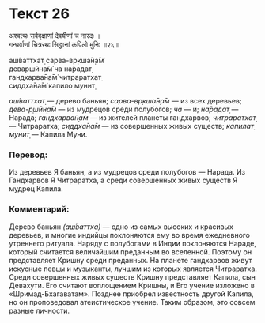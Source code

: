 # Текст 26

अश्वत्थः सर्ववृक्षाणां देवर्षीणां च नारदः ।  
गन्धर्वाणां चित्ररथः सिद्धानां कपिलो मुनिः ॥२६॥

аш́ваттхат̣ сарва-вр̣кша̄н̣а̄м̇  
деваршӣн̣а̄м̇ ча на̄радат̣  
гандхарва̄н̣а̄м̇ читраратхат̣  
сиддха̄на̄м̇ капило мунит̣

_аш́ваттхат̣_ — дерево баньян; _сарва-вр̣кша̄н̣а̄м_ — из всех деревьев; _дева-р̣шӣн̣а̄м_ — из мудрецов среди полубогов; _ча_ — и; _на̄радат̣_ — Нарада; _гандхарва̄н̣а̄м_ — из жителей планеты гандхарвов; _читраратхат̣_ — Читраратха; _сиддха̄на̄м_ — из совершенных живых существ; _капилат̣ мунит̣_ — Капила Муни.

### Перевод:

Из деревьев Я баньян, а из мудрецов среди полубогов — Нарада. Из Гандхарвов Я Читраратха, а среди совершенных живых существ Я мудрец Капила.

### Комментарий:

Дерево баньян _(аш́ваттха)_ — одно из самых высоких и красивых деревьев, и многие индийцы поклоняются ему во время ежедневного утреннего ритуала. Наряду с полубогами в Индии поклоняются Нараде, который считается величайшим преданным во вселенной. Поэтому он представляет Кришну среди преданных. На планете гандхарвов живут искусные певцы и музыканты, лучшим из которых является Читраратха. Среди совершенных живых существ Кришну представляет Капила, сын Девахути. Его считают воплощением Кришны, и Его учение изложено в «Шримад-Бхагаватам». Позднее приобрел известность другой Капила, но он проповедовал атеистическое учение. Таким образом, это совсем разные личности.